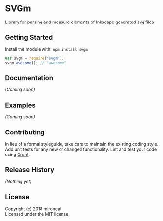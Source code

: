# SVGm

Library for parsing and measure elements of Inkscape generated svg files

## Getting Started
Install the module with: `npm install svgm`

```javascript
var svgm = require('svgm');
svgm.awesome(); // "awesome"
```

## Documentation
_(Coming soon)_

## Examples
_(Coming soon)_

## Contributing
In lieu of a formal styleguide, take care to maintain the existing coding style. Add unit tests for any new or changed functionality. Lint and test your code using [Grunt](http://gruntjs.com/).

## Release History
_(Nothing yet)_

## License
Copyright (c) 2018 mironcat  
Licensed under the MIT license.
